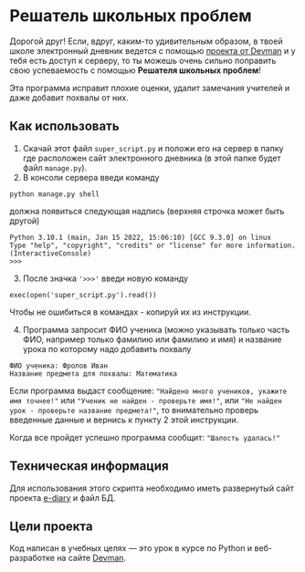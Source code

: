 # Решатель школьных проблем

Дорогой друг! Если, вдруг, каким-то удивительным образом, в твоей школе электронный дневник ведется с помощью [проекта от Devman](https://github.com/devmanorg/e-diary) и у тебя есть доступ к серверу, то ты можешь очень сильно поправить свою успеваемость с помощью __Решателя школьных проблем__!

Эта программа исправит плохие оценки, удалит замечания учителей и даже добавит похвалы от них.

## Как использовать

1. Скачай этот файл `super_script.py` и положи его на сервер в папку где расположен сайт электронного дневника (в этой папке будет файл `manage.py`).
2. В консоли сервера введи команду
```
python manage.py shell
```
должна появиться следующая надпись (верхняя строчка может быть другой)
```
Python 3.10.1 (main, Jan 15 2022, 15:06:10) [GCC 9.3.0] on linux
Type "help", "copyright", "credits" or "license" for more information.
(InteractiveConsole)
>>>
```
3. После значка `'>>>'` введи новую команду
```
exec(open('super_script.py').read())
```
Чтобы не ошибиться в командах - копируй их из инструкции.

4. Программа запросит ФИО ученика (можно указывать только часть ФИО, например только фамилию или фамилию и имя) и название урока по которому надо добавить похвалу
```
ФИО ученика: Фролов Иван
Название предмета для похвалы: Математика
```
Если программа выдаст сообщение: `"Найдено много учеников, укажите имя точнее!"` или `"Ученик не найден - проверьте имя!"`, или `"Не найден урок - проверьте название предмета!"`, то внимательно проверь введенные данные и вернись к пункту 2 этой инструкции.

Когда все пройдет успешно программа сообщит: `"Шалость удалась!"`

## Техническая информация

Для использования этого скрипта необходимо иметь развернутый сайт проекта [e-diary](https://github.com/devmanorg/e-diary) и файл БД.

## Цели проекта

Код написан в учебных целях — это урок в курсе по Python и веб-разработке на сайте [Devman](https://dvmn.org).

